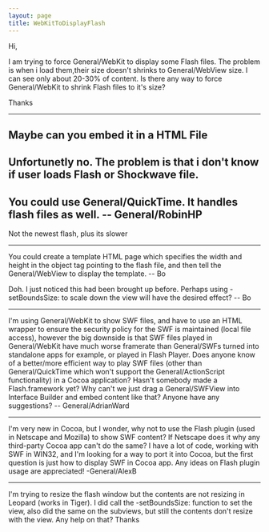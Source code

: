 ```yaml
---
layout: page
title: WebKitToDisplayFlash
---
```


Hi, 

I am trying to force General/WebKit to display some Flash files. The problem is when i load them,their size doesn't shrinks to General/WebView size. I can see only about 20-30% of content. Is there any way to force General/WebKit to shrink Flash files to it's size? 

Thanks 

----
Maybe can you embed it in a HTML File
----
Unfortunetly no. The problem is that i don't know if user loads Flash or Shockwave file.
----
You could use General/QuickTime. It handles flash files as well. -- General/RobinHP
----
Not the newest flash, plus its slower

----

You could create a template HTML page which specifies the width and height in the     object tag pointing to the flash file, and then tell the General/WebView to display the template.  -- Bo

Doh.  I just noticed this had been brought up before.  Perhaps using     -setBoundsSize: to scale down the view will have the desired effect?  -- Bo

----

I'm using General/WebKit to show SWF files, and have to use an HTML wrapper to ensure the security policy for the SWF is maintained (local file access), however the big downside is that SWF files played in General/WebKit have much worse framerate than General/SWFs turned into standalone apps for example, or played in Flash Player. Does anyone know of a better/more efficient way to play SWF files (other than General/QuickTime which won't support the General/ActionScript functionality) in a Cocoa application? Hasn't somebody made a Flash.framework yet? Why can't we just drag a General/SWFView into Interface Builder and embed content like that? Anyone have any suggestions? -- General/AdrianWard

----

I'm very new in Cocoa, but I wonder, why not to use the Flash plugin (used in Netscape and Mozilla) to show SWF content? If Netscape does it why any third-party Cocoa app can't do the same? I have a lot of code, working with SWF in WIN32, and I'm looking for a way to port it into Cocoa, but the first question is just how to display SWF in Cocoa app. Any ideas on Flash plugin usage are appreciated! -General/AlexB


----

I'm trying to resize the flash window but the contents are not resizing in Leopard (works in Tiger). I did call the     -setBoundsSize:  function to set the view, also did the same on the subviews, but still the contents don't resize with the view. Any help on that? Thanks
